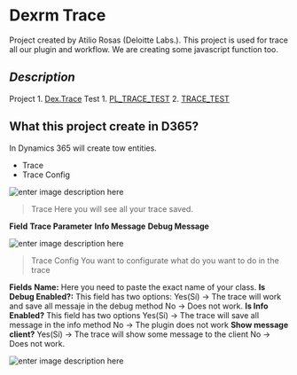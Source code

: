 # Dexrm Trace

Project created by Atilio Rosas (Deloitte Labs.). This project is used for trace all our plugin and workflow. We are creating some javascript function too.

## ***Description***

Project
	 1. [Dex.Trace](https://github.com/Atili0/DexTrace/tree/master/Dex.Trace"Dex.Trace") 
Test
	1. [PL_TRACE_TEST](https://github.com/Atili0/DexTrace/tree/master/PL_TRACE_TEST"PL_TRACE_TEST")
	 2. [TRACE_TEST](https://github.com/Atili0/DexTrace/tree/master/TRACE_TEST"TRACE_TEST")

## What this project create in D365?

In Dynamics 365 will create tow entities.

 - Trace
 - Trace Config 

![enter image description here](http://www.dexrm.com/wp-content/uploads/2018/07/2018-07-13_13h04_39.png)

> Trace
Here you will see all your trace saved.

**Field**
**Trace Parameter**
**Info Message**
**Debug Message**
	
	
![enter image description here](http://www.dexrm.com/wp-content/uploads/2018/07/2018-07-13_13h08_45.png)

 > Trace Config
	You want to configurate what do you want to do in the trace
	
**Fields**
**Name:**  Here you need to paste the exact name of your class.
**Is Debug Enabled?:**  This field has two options:
Yes(Sí) -> The trace will work and save all messaje in the debug method
No -> Does not work.
**Is Info Enabled?** This field has two options
Yes(Sí) -> The trace will save all message in the info method
No -> The plugin does not work
**Show message client?**
Yes(Sí) -> The trace will show some message to the client
No -> Does not work.		

![enter image description here](http://www.dexrm.com/wp-content/uploads/2018/07/2018-07-13_13h09_32.png)